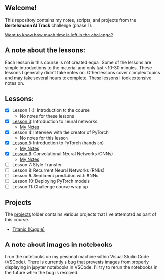 ## Welcome!
This repository contains my notes, scripts, and projects from the **Bertelsmann AI Track** challenge (phase 1).

[Want to know how much time is left in the challenge?](https://jvinniec.github.io/udacity_bertelsmann_ai_track/)

## A note about the lessons:
Each lesson in this course is not created equal. Some of the lessons are simple introductions to the material and only last ~10-30 minutes. These lessons I generally didn't take notes on. Other lessons cover complex topics and may take several hours to complete. These lessons I took extensive notes on.

## Lessons:
* [X] Lesson 1-2: Introduction to the course
  * No notes for these lessons
* [X] [Lesson 3](Lesson03/): Introduction to neural networks
  * [My Notes](Lesson03/notes/Lesson03_Intro-To-Neural-Networks.pdf)
* [X] Lesson 4: Interview with the creator of PyTorch
  * No notes for this lesson
* [x] [Lesson 5](Lesson05/): Introduction to PyTorch (hands on)
  * [My Notes](Lesson05/notes/Lesson05_Introduction-To-PyTorch.pdf)
* [x] [Lesson 6](Lesson06/): Convolutional Neural Networks (CNNs)
  * [My Notes](Lesson06/notes/Lesson06_Convolutional_Neural_Networks.pdf)
* [ ] Lesson 7: Style Transfer
* [ ] Lesson 8: Recurrent Neural Networks (RNNs)
* [ ] Lesson 9: Sentiment prediction with RNNs
* [ ] Lesson 10: Deploying PyTorch models
* [ ] Lesson 11: Challenge course wrap up

## Projects
The [projects](projects/) folder contains various projects that I've attempted as part of this course.
* [Titanic (Kaggle)](projects/Titanic/)

## A note about images in notebooks
I run the notebooks on my personal machine within Visual Studio Code (VSCode). There is currently a bug that prevents images from properly displaying in jupyter notebooks in VSCode. I'll try to rerun the notebooks in the future when the bug is resolved.
